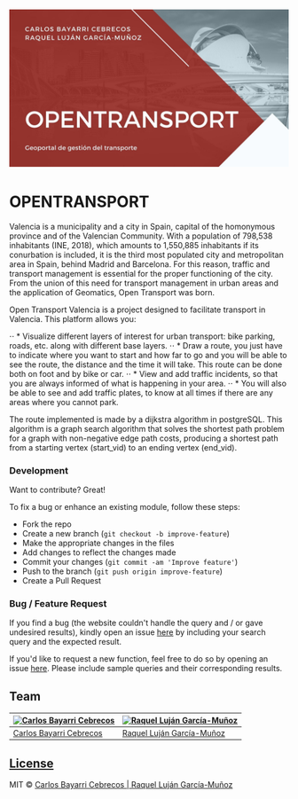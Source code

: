 # ![Cover](https://github.com/CarlosBayarri/opentransport/blob/main/cover_opentransport.jpg)

# OPENTRANSPORT
Valencia is a municipality and a city in Spain, capital of the homonymous province and of the Valencian Community. With a population of 798,538 inhabitants (INE, 2018), which amounts to 1,550,885 inhabitants if its conurbation is included, it is the third most populated city and metropolitan area in Spain, behind Madrid and Barcelona. For this reason, traffic and transport management is essential for the proper functioning of the city. From the union of this need for transport management in urban areas and the application of Geomatics, Open Transport was born.

Open Transport Valencia is a project designed to facilitate transport in Valencia. This platform allows you:

⋅⋅ * Visualize different layers of interest for urban transport: bike parking, roads, etc. along with different base layers.
⋅⋅ * Draw a route, you just have to indicate where you want to start and how far to go and you will be able to see the route, the distance and the time it will take. This route can be done both on foot and by bike or car.
⋅⋅ * View and add traffic incidents, so that you are always informed of what is happening in your area.
⋅⋅ * You will also be able to see and add traffic plates, to know at all times if there are any areas where you cannot park.

The route implemented is made by a dijkstra algorithm in postgreSQL. This algorithm is a graph search algorithm that solves the shortest path problem for a graph with non-negative edge path costs, producing a shortest path from a starting vertex (start_vid) to an ending vertex (end_vid).

### Development
Want to contribute? Great!

To fix a bug or enhance an existing module, follow these steps:

- Fork the repo
- Create a new branch (`git checkout -b improve-feature`)
- Make the appropriate changes in the files
- Add changes to reflect the changes made
- Commit your changes (`git commit -am 'Improve feature'`)
- Push to the branch (`git push origin improve-feature`)
- Create a Pull Request 

### Bug / Feature Request

If you find a bug (the website couldn't handle the query and / or gave undesired results), kindly open an issue [here](https://github.com/CarlosBayarri/opentransport/issues/new) by including your search query and the expected result.

If you'd like to request a new function, feel free to do so by opening an issue [here](https://github.com/CarlosBayarri/opentransport/issues/new). Please include sample queries and their corresponding results.

## Team

[![Carlos Bayarri Cebrecos](https://avatars2.githubusercontent.com/u/31616221?s=250&u=f32637806040e934196bf7850b798a36867f5220&v=4)](https://github.com/CarlosBayarri)|[![Raquel Luján García-Muñoz](https://avatars3.githubusercontent.com/u/44098613?s=250&u=c3823afb3ff45b2caf4c2fe9a0f95c233d57ce32&v=4)](https://github.com/ralugar)
---|---
[Carlos Bayarri Cebrecos ](https://github.com/CarlosBayarri)|[Raquel Luján García-Muñoz](https://github.com/ralugar)

## [License](https://github.com/CarlosBayarri/opentransport/blob/main/LICENSE)

MIT © [Carlos Bayarri Cebrecos | Raquel Luján García-Muñoz](https://github.com/CarlosBayarri/opentransport/blob/main/LICENSE)
